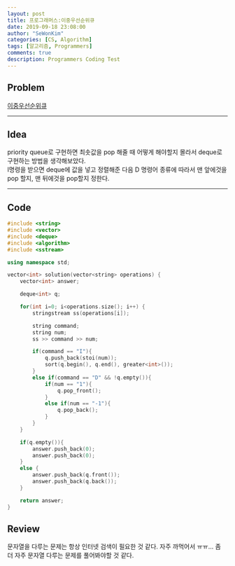 ```yaml
---
layout: post
title: 프로그래머스:이중우선순위큐
date: 2019-09-18 23:08:00
author: "SeWonKim"
categories: [CS, Algorithm]
tags: [알고리즘, Programmers]
comments: true
description: Programmers Coding Test
---
```


## Problem

[이중우선순위큐](https://programmers.co.kr/learn/courses/30/lessons/42628)

---

## Idea

priority queue로 구현하면 최솟값을 pop 해줄 때 어떻게 해야할지 몰라서 deque로 구현하는 방법을 생각해보았다.  
I명령을 받으면 deque에 값을 넣고 정렬해준 다음 D 명령어 종류에 따라서 맨 앞에것을 pop 할지, 맨 뒤에것을 pop할지 정한다.

---

## Code

```cpp
#include <string>
#include <vector>
#include <deque>
#include <algorithm>
#include <sstream>

using namespace std;

vector<int> solution(vector<string> operations) {
    vector<int> answer;

    deque<int> q;

    for(int i=0; i<operations.size(); i++) {
        stringstream ss(operations[i]);

        string command;
        string num;
        ss >> command >> num;

        if(command == "I"){
            q.push_back(stoi(num));
            sort(q.begin(), q.end(), greater<int>());
        }
        else if(command == "D" && !q.empty()){
            if(num == "1"){
                q.pop_front();
            }
            else if(num == "-1"){
                q.pop_back();
            }
        }
    }

    if(q.empty()){
        answer.push_back(0);
        answer.push_back(0);
    }
    else {
        answer.push_back(q.front());
        answer.push_back(q.back());
    }

    return answer;
}
```

## Review

문자열을 다루는 문제는 항상 인터넷 검색이 필요한 것 같다. 자주 까먹어서 ㅠㅠ...
좀 더 자주 문자열 다루는 문제를 풀어봐야할 것 같다.

